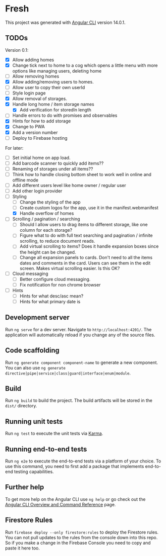 # Fresh

This project was generated with [Angular CLI](https://github.com/angular/angular-cli) version 14.0.1.

## TODOs

Version 0.1:

- [x] Allow adding homes
- [x] Change tick next to home to a cog which opens a little menu with more options like managing users, deleting home
- [ ] Allow removing homes
- [x] Allow adding/removing users to homes.
- [ ] Allow user to copy their own userId
- [ ] Style login page
- [x] Allow removal of storages.
- [x] Handle long home / item storage names
  - [x] Add verification for storedIn length
- [ ] Handle errors to do with promises and observables
- [x] Hints for how to add storage
- [x] Change to PWA
- [x] Add a version number
- [ ] Deploy to Firebase hosting

For later:

- [ ] Set initial home on app load.
- [ ] Add barcode scanner to quickly add items??
- [ ] Renaming of storages under all items??
- [ ] Think how to handle closing bottom sheet to work well in online and offline mode
- [ ] Add different users level like home owner / regular user
- [ ] Add other login provider
- [ ] Styling
  - [ ] Change the styling of the app
  - [ ] Create custom logos for the app, use it in the manifest.webmanifest
  - [x] Handle overflow of homes
- [ ] Scrolling / pagination / searching
  - [ ] Should I allow users to drag items to different storage, like one column for each storage?
  - [ ] Figure what to do with full text searching and pagination / infinite scrolling, to reduce document reads.
  - [ ] Add virtual scrolling to items? Does it handle expansion boxes since the height can be changed.
  - [ ] Change all expansion panels to cards. Don't need to all the items dates and comments in the card. Users can see them in the edit screen. Makes virtual scrolling easier. Is this OK?
- [ ] Cloud messaging
  - [ ] Better configure cloud messaging.
  - [ ] Fix notification for non chrome browser
- [ ] Hints
  - [ ] Hints for what desc/asc mean?
  - [ ] Hints for what primary date is

## Development server

Run `ng serve` for a dev server. Navigate to `http://localhost:4201/`. The application will automatically reload if you change any of the source files.

## Code scaffolding

Run `ng generate component component-name` to generate a new component. You can also use `ng generate directive|pipe|service|class|guard|interface|enum|module`.

## Build

Run `ng build` to build the project. The build artifacts will be stored in the `dist/` directory.

## Running unit tests

Run `ng test` to execute the unit tests via [Karma](https://karma-runner.github.io).

## Running end-to-end tests

Run `ng e2e` to execute the end-to-end tests via a platform of your choice. To use this command, you need to first add a package that implements end-to-end testing capabilities.

## Further help

To get more help on the Angular CLI use `ng help` or go check out the [Angular CLI Overview and Command Reference](https://angular.io/cli) page.

## Firestore Rules

Run `firebase deploy --only firestore:rules` to deploy the Firestore rules. You can not pull updates to the rules from the console down into this repo. So if you make a change in the Firebase Console you need to copy and paste it here too.
